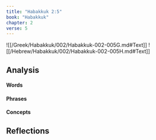 ```yaml
---
title: "Habakkuk 2:5"
book: "Habakkuk"
chapter: 2
verse: 5
---
```

![[/Greek/Habakkuk/002/Habakkuk-002-005G.md#Text]]
![[/Hebrew/Habakkuk/002/Habakkuk-002-005H.md#Text]]

## Analysis

#### Words

#### Phrases

#### Concepts

## Reflections

